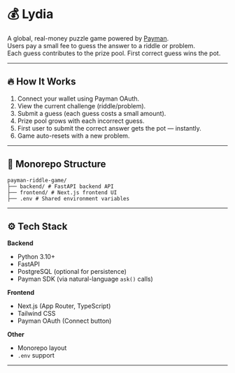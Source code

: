 # 💰 Lydia

A global, real-money puzzle game powered by [Payman](https://paymanai.com).  
Users pay a small fee to guess the answer to a riddle or problem.  
Each guess contributes to the prize pool. First correct guess wins the pot.

---

## 🔥 How It Works

1. Connect your wallet using Payman OAuth.
2. View the current challenge (riddle/problem).
3. Submit a guess (each guess costs a small amount).
4. Prize pool grows with each incorrect guess.
5. First user to submit the correct answer gets the pot — instantly.
6. Game auto-resets with a new problem.

---

## 🧱 Monorepo Structure
```
payman-riddle-game/
├── backend/ # FastAPI backend API
├── frontend/ # Next.js frontend UI
├── .env # Shared environment variables

```
---

## ⚙️ Tech Stack

**Backend**
- Python 3.10+
- FastAPI
- PostgreSQL (optional for persistence)
- Payman SDK (via natural-language `ask()` calls)

**Frontend**
- Next.js (App Router, TypeScript)
- Tailwind CSS
- Payman OAuth (Connect button)

**Other**
- Monorepo layout
- `.env` support

---

